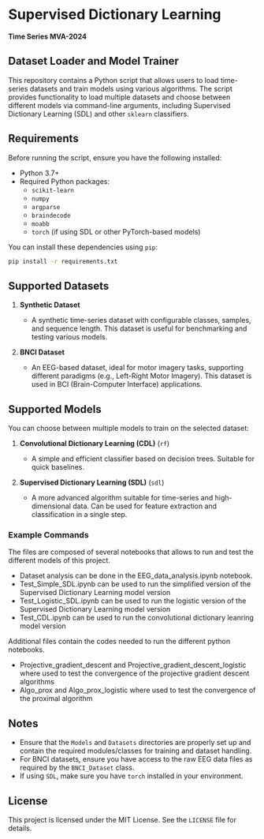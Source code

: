 

# Supervised Dictionary Learning  
**Time Series MVA-2024**

## Dataset Loader and Model Trainer

This repository contains a Python script that allows users to load time-series datasets and train models using various algorithms. The script provides functionality to load multiple datasets and choose between different models via command-line arguments, including Supervised Dictionary Learning (SDL) and other `sklearn` classifiers.

## Requirements

Before running the script, ensure you have the following installed:

- Python 3.7+
- Required Python packages:
  - `scikit-learn`
  - `numpy`
  - `argparse`
  - `braindecode`
  - `moabb`
  - `torch` (if using SDL or other PyTorch-based models)
  
You can install these dependencies using `pip`:

```bash
pip install -r requirements.txt
```

## Supported Datasets

1. **Synthetic Dataset**
   - A synthetic time-series dataset with configurable classes, samples, and sequence length. This dataset is useful for benchmarking and testing various models.

2. **BNCI Dataset**
   - An EEG-based dataset, ideal for motor imagery tasks, supporting different paradigms (e.g., Left-Right Motor Imagery). This dataset is used in BCI (Brain-Computer Interface) applications.

## Supported Models

You can choose between multiple models to train on the selected dataset:

1. **Convolutional Dictionary Learning (CDL)** (`rf`)
   - A simple and efficient classifier based on decision trees. Suitable for quick baselines.
   
2. **Supervised Dictionary Learning (SDL)** (`sdl`)
   - A more advanced algorithm suitable for time-series and high-dimensional data. Can be used for feature extraction and classification in a single step.


### Example Commands
The files are composed of several notebooks that allows to run and test the different models of this project. 
- Dataset analysis can be done in the EEG_data_analysis.ipynb notebook. 
- Test_Simple_SDL.ipynb can be used to run the simplified version of the Supervised Dictionary Learning model version
- Test_Logistic_SDL.ipynb can be used to run the logistic version of the Supervised Dictionary Learning model version
- Test_CDL.ipynb can be used to run the convolutional dictionary leanring model version

Additional files contain the codes needed to run the different python notebooks. 
- Projective_gradient_descent and Projective_gradient_descent_logistic where used to test the convergence of the projective gradient descent algorithms
- Algo_prox and Algo_prox_logistic where used to test the convergence of the proximal algorithm

## Notes

- Ensure that the `Models` and `Datasets` directories are properly set up and contain the required modules/classes for training and dataset handling.
- For BNCI datasets, ensure you have access to the raw EEG data files as required by the `BNCI_Dataset` class.
- If using `SDL`, make sure you have `torch` installed in your environment.

## License

This project is licensed under the MIT License. See the `LICENSE` file for details.

